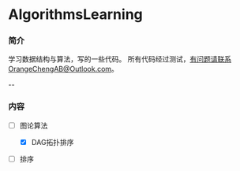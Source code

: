 # AlgorithmsLearning
### 简介
学习数据结构与算法，写的一些代码。
所有代码经过测试，有问题请联系OrangeChengAB@Outlook.com。

--
### 内容
- [ ] 图论算法
    - [x] DAG拓扑排序
- [ ] 排序




